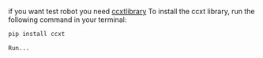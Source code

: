 if you want test robot you need [ccxtlibrary](https://github.com/ccxt/ccxt)
To install the ccxt library, run the following command in your terminal:

```bash
pip install ccxt

Run...
